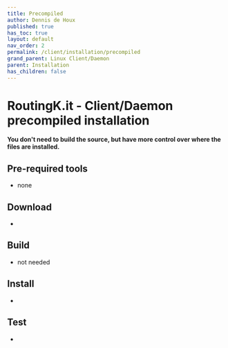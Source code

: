 ```yaml
---
title: Precompiled
author: Dennis de Houx
published: true
has_toc: true
layout: default
nav_order: 2
permalink: /client/installation/precompiled
grand_parent: Linux Client/Daemon
parent: Installation
has_children: false
---
```


# RoutingK.it - Client/Daemon precompiled installation

**You don't need to build the source, but have more control over where the files are installed.**

## Pre-required tools

- none

## Download

- <TODO>

## Build

- not needed

## Install

- <TODO>

## Test

- <TODO>
